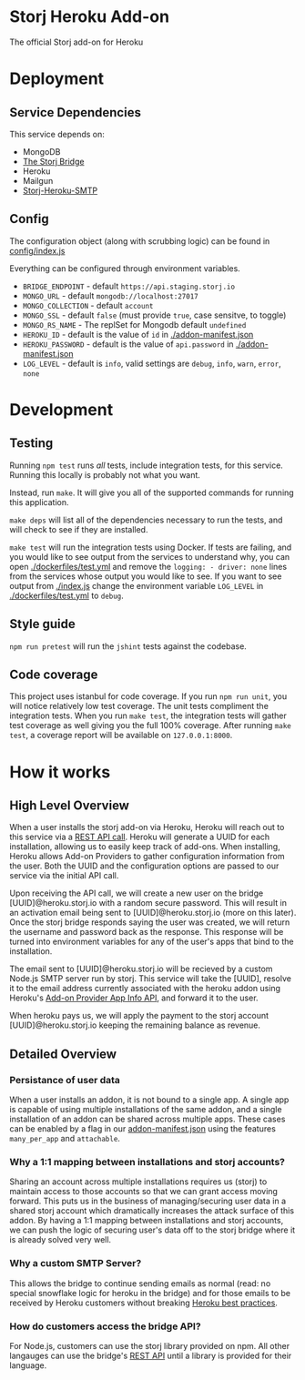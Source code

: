 # Storj Heroku Add-on

The official Storj add-on for Heroku

# Deployment

## Service Dependencies

This service depends on:

* MongoDB
* [The Storj Bridge](https://github.com/storj/bridge)
* Heroku
* Mailgun
* [Storj-Heroku-SMTP](https://github.com/storj/smtp)

## Config

The configuration object (along with scrubbing logic) can be found in [config/index.js](./config/index.js)

Everything can be configured through environment variables.

* `BRIDGE_ENDPOINT` - default `https://api.staging.storj.io`
* `MONGO_URL` - default `mongodb://localhost:27017`
* `MONGO_COLLECTION` - default `account`
* `MONGO_SSL` - default `false` (must provide `true`, case sensitve, to toggle)
* `MONGO_RS_NAME` - The replSet for Mongodb default `undefined` 
* `HEROKU_ID` - default is the value of `id` in [./addon-manifest.json](./addon-manifest.json)
* `HEROKU_PASSWORD` - default is the value of `api.password` in [./addon-manifest.json](./addon-mainfest.json)
* `LOG_LEVEL` - default is `info`, valid settings are `debug`, `info`, `warn`, `error`, `none`

# Development

## Testing

Running `npm test` runs _all_ tests, include integration tests, for this service. Running this locally is probably not what you want.

Instead, run `make`. It will give you all of the supported commands for running this application.

`make deps` will list all of the dependencies necessary to run the tests, and will check to see if they are installed.

`make test` will run the integration tests using Docker. If tests are failing, and you would like to see output from the services to understand why, you can open [./dockerfiles/test.yml](./dockerfiles/test.yml) and remove the `logging: - driver: none` lines from the services whose output you would like to see. If you want to see output from [./index.js](./index.js) change the environment variable `LOG_LEVEL` in [./dockerfiles/test.yml](./dockerfiles/test.yml) to `debug`.

## Style guide

`npm run pretest` will run the `jshint` tests against the codebase.

## Code coverage

This project uses istanbul for code coverage. If you run `npm run unit`, you will notice relatively low test coverage. The unit tests compliment the integration tests. When you run `make test`, the integration tests will gather test coverage as well giving you the full 100% coverage. After running `make test`, a coverage report will be available on `127.0.0.1:8000`.

# How it works

## High Level Overview

When a user installs the storj add-on via Heroku, Heroku will reach out to this service via a [REST API call](https://devcenter.heroku.com/articles/add-on-provider-api#provision). Heroku will generate a UUID for each installation, allowing us to easily keep track of add-ons. When installing, Heroku allows Add-on Providers to gather configuration information from the user. Both the UUID and the configuration options are passed to our service via the initial API call.

Upon receiving the API call, we will create a new user on the bridge [UUID]@heroku.storj.io with a random secure password. This will result in an activation email being sent to [UUID]@heroku.storj.io (more on this later). Once the storj bridge responds saying the user was created, we will return the username and password back as the response. This response will be turned into environment variables for any of the user's apps that bind to the installation.

The email sent to [UUID]@heroku.storj.io will be recieved by a custom Node.js SMTP server run by storj. This service will take the [UUID], resolve it to the email address currently associated with the heroku addon using Heroku's [Add-on Provider App Info API](https://devcenter.heroku.com/articles/add-on-app-info#get-app-info), and forward it to the user.

When heroku pays us, we will apply the payment to the storj account [UUID]@heroku.storj.io keeping the remaining balance as revenue.

## Detailed Overview

### Persistance of user data

When a user installs an addon, it is not bound to a single app. A single app is capable of using multiple installations of the same addon, and a single installation of an addon can be shared across multiple apps. These cases can be enabled by a flag in our [addon-manifest.json](https://devcenter.heroku.com/articles/add-on-manifest) using the features `many_per_app` and `attachable`.

### Why a 1:1 mapping between installations and storj accounts?

Sharing an account across multiple installations requires us (storj) to maintain access to those accounts so that we can grant access moving forward. This puts us in the business of managing/securing user data in a shared storj account which dramatically increases the attack surface of this addon. By having a 1:1 mapping between installations and storj accounts, we can push the logic of securing user's data off to the storj bridge where it is already solved very well.

### Why a custom SMTP Server?

This allows the bridge to continue sending emails as normal (read: no special snowflake logic for heroku in the bridge) and for those emails to be received by Heroku customers without breaking [Heroku best practices](https://devcenter.heroku.com/articles/add-on-provider-technical-best-practices#use-the-correct-email-address-for-customers).

### How do customers access the bridge API?

For Node.js, customers can use the storj library provided on npm. All other langauges can use the bridge's [REST API](storj.github.io/bridge/) until a library is provided for their language.
